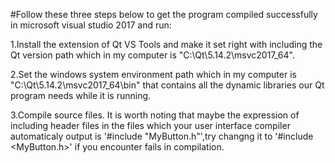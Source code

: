 #Follow these three steps below to get the program compiled successfully in microsoft visual studio 2017 and run:  

  1.Install the extension of Qt VS Tools and make it set right with including the Qt version path which in my computer is
"C:\Qt\5.14.2\msvc2017_64".  

  2.Set the windows system environment path which in my computer is "C:\Qt\5.14.2\msvc2017_64\bin" that contains all the
dynamic libraries our Qt program needs while it is running.  

  3.Compile source files. It is worth noting that maybe the expression of including header files in the files which your user interface
compiler automaticaly output is '#include "MyButton.h"',try changng it to '#include <MyButton.h>' if you encounter fails in compilation.
